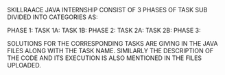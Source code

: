 SKILLRAACE JAVA INTERNSHIP CONSIST OF 3 PHASES OF TASK SUB DIVIDED INTO CATEGORIES AS:

PHASE 1:
        TASK 1A:
        TASK 1B:
PHASE 2:
        TASK 2A:
        TASK 2B:
PHASE 3:

SOLUTIONS FOR THE CORRESPONDING TASKS ARE GIVING IN THE JAVA FILES ALONG WITH THE TASK NAME. SIMILARLY THE DESCRIPTION OF THE CODE AND ITS EXECUTION IS ALSO MENTIONED IN THE FILES UPLOADED.
